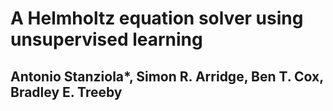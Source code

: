 # A Helmholtz equation solver using unsupervised learning

## Antonio Stanziola*, Simon R. Arridge, Ben T. Cox, Bradley E. Treeby

